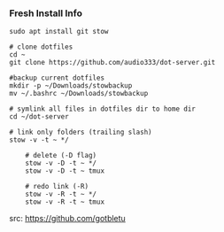 ### Fresh Install Info
    sudo apt install git stow

    # clone dotfiles
    cd ~
    git clone https://github.com/audio333/dot-server.git

    #backup current dotfiles
    mkdir -p ~/Downloads/stowbackup
    mv ~/.bashrc ~/Downloads/stowbackup

    # symlink all files in dotfiles dir to home dir
    cd ~/dot-server

    # link only folders (trailing slash)
    stow -v -t ~ */

        # delete (-D flag)
        stow -v -D -t ~ */
        stow -v -D -t ~ tmux

        # redo link (-R)
        stow -v -R -t ~ */
        stow -v -R -t ~ tmux


src: https://github.com/gotbletu

